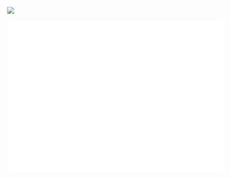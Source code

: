 <p>
  <img src="https://count.getloli.com/get/@cntvc?theme=rule34">
</p>

<p>
<img src="github-metrics.svg">
</p>


